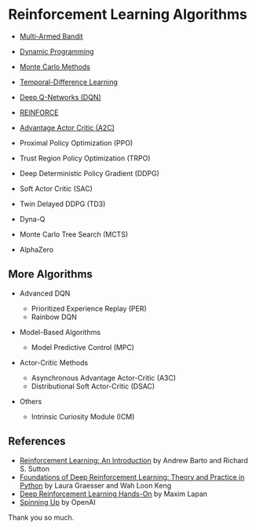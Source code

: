 # Reinforcement Learning Algorithms

- [Multi-Armed Bandit](./multi_armed_bandit)
- [Dynamic Programming](./dp)
- [Monte Carlo Methods](./monte_carlo_methods)
- [Temporal-Difference Learning](./td_learning)
- [Deep Q-Networks (DQN)](./dqn)
- [REINFORCE](./reinforce)
- [Advantage Actor Critic (A2C)](./a2c)

- Proximal Policy Optimization (PPO)
- Trust Region Policy Optimization (TRPO)
- Deep Deterministic Policy Gradient (DDPG)
- Soft Actor Critic (SAC)
- Twin Delayed DDPG (TD3)

- Dyna-Q
- Monte Carlo Tree Search (MCTS)
- AlphaZero

## More Algorithms

- Advanced DQN

  - Prioritized Experience Replay (PER)
  - Rainbow DQN

- Model-Based Algorithms

  - Model Predictive Control (MPC)

- Actor-Critic Methods

  - Asynchronous Advantage Actor-Critic (A3C)
  - Distributional Soft Actor-Critic (DSAC)

- Others
  - Intrinsic Curiosity Module (ICM)

## References

- [Reinforcement Learning: An Introduction](https://www.amazon.com/Reinforcement-Learning-Introduction-Adaptive-Computation/dp/0262039249) by Andrew Barto and Richard S. Sutton
- [Foundations of Deep Reinforcement Learning: Theory and Practice in Python](https://www.amazon.com/Foundations-Deep-Reinforcement-Learning-Addison-Wesley-ebook/dp/B07ZVYZC6F) by Laura Graesser and Wah Loon Keng
- [Deep Reinforcement Learning Hands-On](https://www.amazon.com/Reinforcement-Learning-Hands-easy-follow/dp/1835882706) by Maxim Lapan
- [Spinning Up](https://spinningup.openai.com/en/latest/index.html) by OpenAI

Thank you so much.
